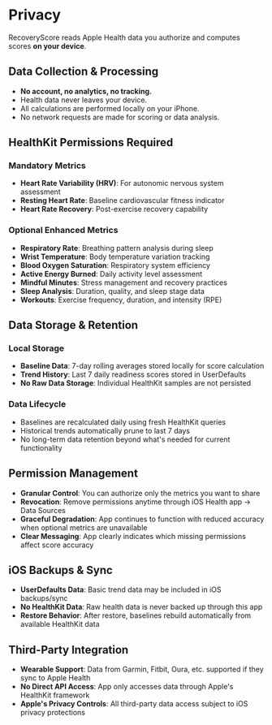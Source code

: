 # Privacy

RecoveryScore reads Apple Health data you authorize and computes scores **on your device**.

## Data Collection & Processing

- **No account, no analytics, no tracking.**
- Health data never leaves your device.
- All calculations are performed locally on your iPhone.
- No network requests are made for scoring or data analysis.

## HealthKit Permissions Required

### Mandatory Metrics
- **Heart Rate Variability (HRV)**: For autonomic nervous system assessment
- **Resting Heart Rate**: Baseline cardiovascular fitness indicator  
- **Heart Rate Recovery**: Post-exercise recovery capability

### Optional Enhanced Metrics
- **Respiratory Rate**: Breathing pattern analysis during sleep
- **Wrist Temperature**: Body temperature variation tracking
- **Blood Oxygen Saturation**: Respiratory system efficiency
- **Active Energy Burned**: Daily activity level assessment
- **Mindful Minutes**: Stress management and recovery practices
- **Sleep Analysis**: Duration, quality, and sleep stage data
- **Workouts**: Exercise frequency, duration, and intensity (RPE)

## Data Storage & Retention

### Local Storage
- **Baseline Data**: 7-day rolling averages stored locally for score calculation
- **Trend History**: Last 7 daily readiness scores stored in UserDefaults
- **No Raw Data Storage**: Individual HealthKit samples are not persisted

### Data Lifecycle
- Baselines are recalculated daily using fresh HealthKit queries
- Historical trends automatically prune to last 7 days
- No long-term data retention beyond what's needed for current functionality

## Permission Management

- **Granular Control**: You can authorize only the metrics you want to share
- **Revocation**: Remove permissions anytime through iOS Health app → Data Sources
- **Graceful Degradation**: App continues to function with reduced accuracy when optional metrics are unavailable
- **Clear Messaging**: App clearly indicates which missing permissions affect score accuracy

## iOS Backups & Sync

- **UserDefaults Data**: Basic trend data may be included in iOS backups/sync
- **No HealthKit Data**: Raw health data is never backed up through this app
- **Restore Behavior**: After restore, baselines rebuild automatically from available HealthKit data

## Third-Party Integration

- **Wearable Support**: Data from Garmin, Fitbit, Oura, etc. supported if they sync to Apple Health
- **No Direct API Access**: App only accesses data through Apple's HealthKit framework
- **Apple's Privacy Controls**: All third-party data access subject to iOS privacy protections
